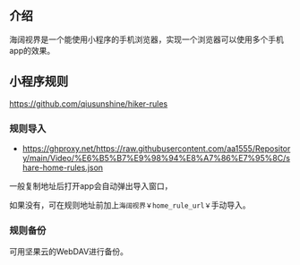## 介绍

海阔视界是一个能使用小程序的手机浏览器，实现一个浏览器可以使用多个手机app的效果。

## 小程序规则

https://github.com/qiusunshine/hiker-rules

### 规则导入

- https://ghproxy.net/https://raw.githubusercontent.com/aa1555/Repository/main/Video/%E6%B5%B7%E9%98%94%E8%A7%86%E7%95%8C/share-home-rules.json

一般复制地址后打开app会自动弹出导入窗口，

如果没有，可在规则地址前加上`海阔视界￥home_rule_url￥`手动导入。

### 规则备份

可用坚果云的WebDAV进行备份。